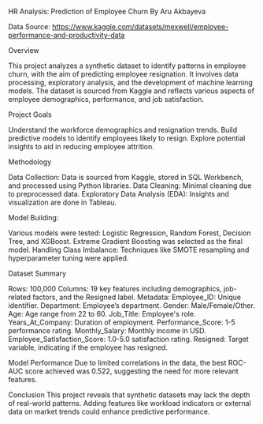 HR Analysis: Prediction of Employee Churn
By Aru Akbayeva

Data Source: https://www.kaggle.com/datasets/mexwell/employee-performance-and-productivity-data

Overview

This project analyzes a synthetic dataset to identify patterns in employee churn, with the aim of predicting employee resignation. It involves data processing, exploratory analysis, and the development of machine learning models. The dataset is sourced from Kaggle and reflects various aspects of employee demographics, performance, and job satisfaction.

Project Goals

Understand the workforce demographics and resignation trends.
Build predictive models to identify employees likely to resign.
Explore potential insights to aid in reducing employee attrition.

Methodology

Data Collection: Data is sourced from Kaggle, stored in SQL Workbench, and processed using Python libraries.
Data Cleaning: Minimal cleaning due to preprocessed data.
Exploratory Data Analysis (EDA): Insights and visualization are done in Tableau.

Model Building:

Various models were tested: Logistic Regression, Random Forest, Decision Tree, and XGBoost.
Extreme Gradient Boosting was selected as the final model.
Handling Class Imbalance: Techniques like SMOTE resampling and hyperparameter tuning were applied.

Dataset Summary

Rows: 100,000
Columns: 19 key features including demographics, job-related factors, and the Resigned label.
Metadata:
Employee_ID: Unique identifier.
Department: Employee’s department.
Gender: Male/Female/Other.
Age: Age range from 22 to 60.
Job_Title: Employee's role.
Years_At_Company: Duration of employment.
Performance_Score: 1-5 performance rating.
Monthly_Salary: Monthly income in USD.
Employee_Satisfaction_Score: 1.0-5.0 satisfaction rating.
Resigned: Target variable, indicating if the employee has resigned.

Model Performance
Due to limited correlations in the data, the best ROC-AUC score achieved was 0.522, suggesting the need for more relevant features.

Conclusion
This project reveals that synthetic datasets may lack the depth of real-world patterns. Adding features like workload indicators or external data on market trends could enhance predictive performance.
